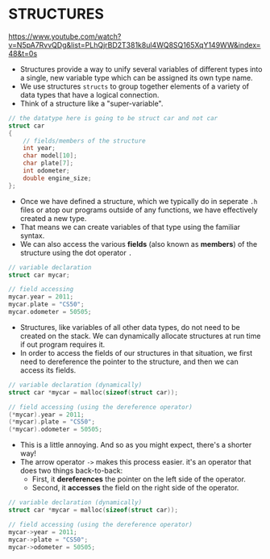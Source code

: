 # STRUCTURES

https://www.youtube.com/watch?v=N5pA7RvvQDg&list=PLhQjrBD2T381k8ul4WQ8SQ165XqY149WW&index=48&t=0s



- Structures provide a way to unify several variables of different types into a single, new variable type which can be assigned its own type name.
- We use structures `structs` to group together elements of a variety of data types that have a logical connection.
- Think of a structure like a "super-variable".

```c
// the datatype here is going to be struct car and not car
struct car 
{  
    // fields/members of the structure
    int year;
    char model[10];
    char plate[7];
    int odometer;
    double engine_size;
};
```

- Once we have defined a structure, which we typically do in seperate `.h` files or atop our programs outside of any functions, we have effectively created  a new type.
- That means we can create variables of that type using the familiar syntax.
- We can also access the various **fields** (also known as **members**) of the structure using the dot operator `.`

```c
// variable declaration
struct car mycar;

// field accessing
mycar.year = 2011;
mycar.plate = "CS50";
mycar.odometer = 50505;
```

- Structures, like variables of all other data types, do not need to be created on the stack. We can dynamically allocate structures at run time if out program requires it.
- In order to access the fields of our structures in that situation, we first need to dereference the pointer to the structure, and then we can access its fields.

```c 
// variable declaration (dynamically)
struct car *mycar = malloc(sizeof(struct car));

// field accessing (using the dereference operator)
(*mycar).year = 2011;
(*mycar).plate = "CS50";
(*mycar).odometer = 50505;
```

- This is a little annoying. And so as you might expect, there's a shorter way!
- The arrow operator `->` makes this process easier. it's an operator that does two things back-to-back:
    - First, it **dereferences** the pointer on the left side of the operator.
    - Second, it **accesses** the field on the right side of the operator. 

 ```c
// variable declaration (dynamically)
struct car *mycar = malloc(sizeof(struct car));

// field accessing (using the dereference operator)
mycar->year = 2011;
mycar->plate = "CS50";
mycar->odometer = 50505;
 ```

